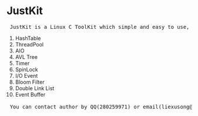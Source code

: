 JustKit
=======

<pre> JustKit is a Linux C ToolKit which simple and easy to use, includes: </pre>


1)  HashTable <br />
2)  ThreadPool <br />
3)  AIO <br />
4)  AVL Tree <br />
5)  Timer <br />
6)  SpinLock <br />
7)  I/O Event <br />
8)  Bloom Filter<br />
9)  Double Link List<br />
10) Event Buffer<br />


<pre> You can contact author by QQ(280259971) or email(liexusong@qq.com) or weibo(@列旭松V) </pre>
